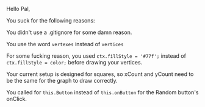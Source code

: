 Hello Pal,

You suck for the following reasons:

You didn't use a .gitignore for some damn reason.

You use the word `vertexes` instead of `vertices`

For some fucking reason, you used `ctx.fillStyle = '#77f';` instead of `ctx.fillStyle = color;` before drawing your vertices.

Your current setup is designed for squares, so xCount and yCount need to be the same for the graph to draw correctly.

You called for `this.Button` instead of `this.onButton` for the Random button's onClick.